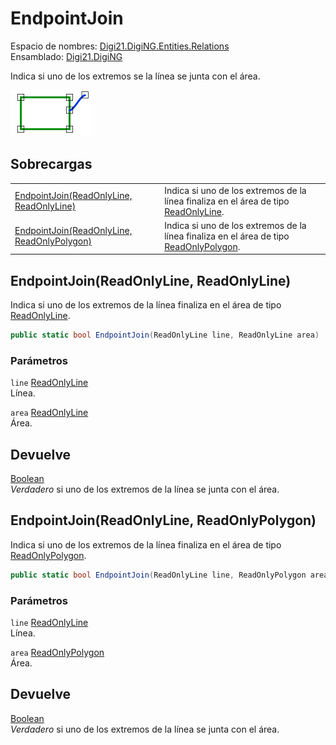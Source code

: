 # EndpointJoin

Espacio de nombres: [Digi21.DigiNG.Entities.Relations](../../../)\
Ensamblado: [Digi21.DigiNG](../../../../)

Indica si uno de los extremos se la línea se junta con el área.

![Extremo de la línea se junta con el área](../../../../../../../../../.gitbook/assets/lineaareacoincidentes.png)

## Sobrecargas

|                                                                                                          |                                                                                                                                                      |
| -------------------------------------------------------------------------------------------------------- | ---------------------------------------------------------------------------------------------------------------------------------------------------- |
| [EndpointJoin(ReadOnlyLine, ReadOnlyLine)](endpointjoin.md#endpointjoin-readonlyline-readonlyline)       | Indica si uno de los extremos de la línea finaliza en el área de tipo [ReadOnlyLine](../../../../digi21.diging.entities/clases/readonlyline/).       |
| [EndpointJoin(ReadOnlyLine, ReadOnlyPolygon)](endpointjoin.md#endpointjoin-readonlyline-readonlypolygon) | Indica si uno de los extremos de la línea finaliza en el área de tipo [ReadOnlyPolygon](../../../../digi21.diging.entities/clases/readonlypolygon/). |

## EndpointJoin(ReadOnlyLine, ReadOnlyLine)

Indica si uno de los extremos de la línea finaliza en el área de tipo [ReadOnlyLine](../../../../digi21.diging.entities/clases/readonlyline/).

```csharp
public static bool EndpointJoin(ReadOnlyLine line, ReadOnlyLine area)
```

### Parámetros

`line` [ReadOnlyLine](../../../../digi21.diging.entities/clases/readonlyline/)\
Línea.

`area` [ReadOnlyLine](../../../../digi21.diging.entities/clases/readonlyline/)\
Área.

## Devuelve

[Boolean](https://docs.microsoft.com/en-us/dotnet/api/system.boolean?view=net-5.0)\
_Verdadero_ si uno de los extremos de la línea se junta con el área.

## EndpointJoin(ReadOnlyLine, ReadOnlyPolygon)

Indica si uno de los extremos de la línea finaliza en el área de tipo [ReadOnlyPolygon](../../../../digi21.diging.entities/clases/readonlypolygon/).

```csharp
public static bool EndpointJoin(ReadOnlyLine line, ReadOnlyPolygon area)
```

### Parámetros

`line` [ReadOnlyLine](../../../../digi21.diging.entities/clases/readonlyline/)\
Línea.

`area` [ReadOnlyPolygon](../../../../digi21.diging.entities/clases/readonlypolygon/)\
Área.

## Devuelve

[Boolean](https://docs.microsoft.com/en-us/dotnet/api/system.boolean?view=net-5.0)\
_Verdadero_ si uno de los extremos de la línea se junta con el área.
